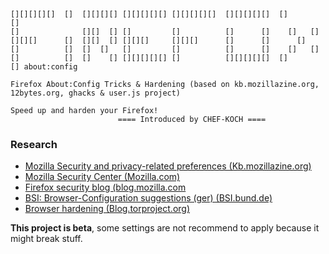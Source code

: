     [][][][][]  []  [][][][] [][][][][] [][][][][]  [][][][][]  []       []
    []              [][]  [] []         []          []      []    []   []
    [][][]      []  [][]  [] [][][]     [][][]      []      []      []
    []          []  []  []   []         []          []      []    []   []
    []          []  []    [] [][][][][] []          [][][][][]  []       [] about:config
     
    Firefox About:Config Tricks & Hardening (based on kb.mozillazine.org, 12bytes.org, ghacks & user.js project)
    
    Speed up and harden your Firefox!
							==== Introduced by CHEF-KOCH ==== 
	
	


### Research

* [Mozilla Security and privacy-related preferences (Kb.mozillazine.org)](http://kb.mozillazine.org/Category:Security_and_privacy-related_preferences)
* [Mozilla Security Center (Mozilla.com)](https://www.mozilla.org/en-US/security/)
* [Firefox security blog (blog.mozilla.com](https://blog.mozilla.org/security/)
* [BSI: Browser-Configuration suggestions (ger) (BSI.bund.de)](https://www.bsi.bund.de/SiteGlobals/Forms/Suche/BSI/ServicesucheMobil_Formular.html?nn=6775434&resourceId=6659132&input_=6636946&pageLocale=de&templateQueryString=Browser&submit.x=0&submit.y=0)
* [Browser hardening (Blog.torproject.org)](https://blog.torproject.org/blog/isec-partners-conducts-tor-browser-hardening-study)


**This project is beta**, some settings are not recommend to apply because it might break stuff.